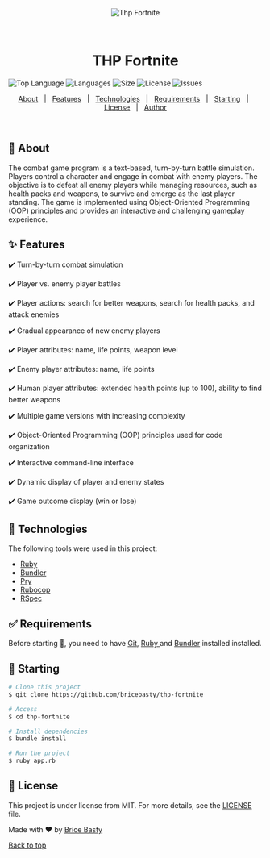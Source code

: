 <div align="center" id="top"> 
  <img src="./.github/app.gif" alt="Thp Fortnite" />

&#xa0;

<!-- <a href="https://thpfortnite.netlify.app">Demo</a> -->

</div>

<h1 align="center">THP Fortnite</h1>

![Top Language](https://img.shields.io/github/languages/top/bricebasty/thp-fortnite?color=56BEB8) ![Languages](https://img.shields.io/github/languages/count/bricebasty/thp-fortnite?color=56BEB8) ![Size](https://img.shields.io/github/repo-size/bricebasty/thp-fortnite?color=56BEB8) ![License](https://img.shields.io/github/license/bricebasty/thp-fortnite?color=56BEB8) ![Issues](https://img.shields.io/github/issues/bricebasty/thp-fortnite?color=56BEB8)

<!-- <img alt="Github forks" src="https://img.shields.io/github/forks/{{YOUR_GITHUB_USERNAME}}/thp-fortnite?color=56BEB8" /> -->

<!-- <img alt="Github stars" src="https://img.shields.io/github/stars/{{YOUR_GITHUB_USERNAME}}/thp-fortnite?color=56BEB8" /> -->

<!-- Status -->

<!-- <h4 align="center">
	🚧  Thp Fortnite 🚀 Under construction...  🚧
</h4>

<hr> -->

<p align="center">
  <a href="#-about">About</a>   |   
  <a href="#-features">Features</a>   |  
  <a href="#-technologies">Technologies</a>   |  
  <a href="#-requirements">Requirements</a>   |  
  <a href="#-starting">Starting</a>   |  
  <a href="#-license">License</a>   |  
  <a href="https://github.com/bricebasty" target="_blank">Author</a>
</p>

<br>

## 🎯 About

The combat game program is a text-based, turn-by-turn battle simulation. Players control a character and engage in combat with enemy players. The objective is to defeat all enemy players while managing resources, such as health packs and weapons, to survive and emerge as the last player standing. The game is implemented using Object-Oriented Programming (OOP) principles and provides an interactive and challenging gameplay experience.

## ✨ Features

✔️ Turn-by-turn combat simulation

✔️ Player vs. enemy player battles

✔️ Player actions: search for better weapons, search for health packs, and attack enemies

✔️ Gradual appearance of new enemy players

✔️ Player attributes: name, life points, weapon level

✔️ Enemy player attributes: name, life points

✔️ Human player attributes: extended health points (up to 100), ability to find better weapons

✔️ Multiple game versions with increasing complexity

✔️ Object-Oriented Programming (OOP) principles used for code organization

✔️ Interactive command-line interface

✔️ Dynamic display of player and enemy states

✔️ Game outcome display (win or lose)

## 🚀 Technologies

The following tools were used in this project:

- [Ruby](https://www.ruby-lang.org/en/)
- [Bundler](https://bundler.io/)
- [Pry](https://github.com/pry/pry)
- [Rubocop](https://github.com/rubocop/rubocop)
- [RSpec](https://rspec.info/)

## ✅ Requirements

Before starting 🏁, you need to have [Git](https://git-scm.com), [Ruby ](https://www.ruby-lang.org/en/)and [Bundler](https://bundler.io/) installed installed.

## 🏁 Starting

```bash
# Clone this project
$ git clone https://github.com/bricebasty/thp-fortnite

# Access
$ cd thp-fortnite

# Install dependencies
$ bundle install

# Run the project
$ ruby app.rb
```

## 📝 License

This project is under license from MIT. For more details, see the [LICENSE](LICENSE.md) file.

Made with ❤️ by [Brice Basty](https://github.com/bricebasty)

[Back to top](#top)

